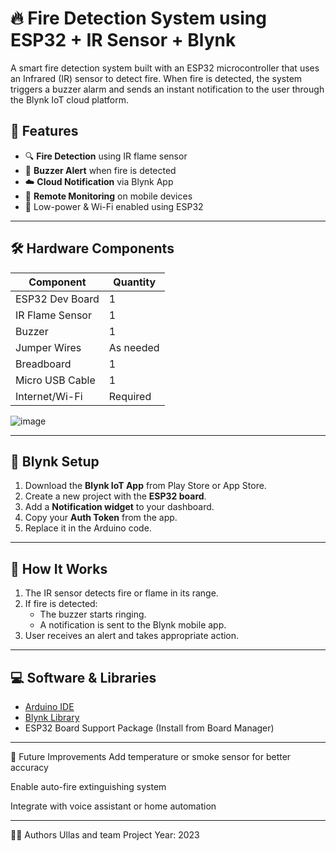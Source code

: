 # 🔥 Fire Detection System using ESP32 + IR Sensor + Blynk

A smart fire detection system built with an ESP32 microcontroller that uses an Infrared (IR) sensor to detect fire. When fire is detected, the system triggers a buzzer alarm and sends an instant notification to the user through the Blynk IoT cloud platform.

## 📌 Features

- 🔍 **Fire Detection** using IR flame sensor
- 🚨 **Buzzer Alert** when fire is detected
- ☁️ **Cloud Notification** via Blynk App
- 📱 **Remote Monitoring** on mobile devices
- 🔌 Low-power & Wi-Fi enabled using ESP32

---

## 🛠️ Hardware Components

| Component        | Quantity |
|------------------|----------|
| ESP32 Dev Board  | 1        |
| IR Flame Sensor  | 1        |
| Buzzer           | 1        |
| Jumper Wires     | As needed |
| Breadboard       | 1        |
| Micro USB Cable  | 1        |
| Internet/Wi-Fi   | Required |

![image](https://github.com/user-attachments/assets/0e9ae28c-9ff0-4ece-83da-4bb8ea3d6a40)

---

## 📱 Blynk Setup

1. Download the **Blynk IoT App** from Play Store or App Store.
2. Create a new project with the **ESP32 board**.
3. Add a **Notification widget** to your dashboard.
4. Copy your **Auth Token** from the app.
5. Replace it in the Arduino code.

---

## 🔧 How It Works

1. The IR sensor detects fire or flame in its range.
2. If fire is detected:
   - The buzzer starts ringing.
   - A notification is sent to the Blynk mobile app.
3. User receives an alert and takes appropriate action.

---

## 💻 Software & Libraries

- [Arduino IDE](https://www.arduino.cc/en/software)
- [Blynk Library](https://github.com/blynkkk/blynk-library)
- ESP32 Board Support Package (Install from Board Manager)

---

🧠 Future Improvements
Add temperature or smoke sensor for better accuracy

Enable auto-fire extinguishing system

Integrate with voice assistant or home automation

---

🙋‍♂️ Authors
Ullas and team
Project Year: 2023
